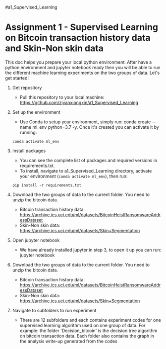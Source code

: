 #a1_Supervised_Learning
# Assignment 1 - Supervised Learning on Bitcoin transaction history data and Skin-Non skin data

This doc helps you prepare your local python environment. After have a python environment and jupyter notebook ready then you will be able to run the different machine learning experiments on the two groups of data. Let's get started! 

1. Get repository
   - Pull this repository to your local machine: <https://github.com/ziyanxiongxin/a1_Supervised_Learning>

2. Set up the environment
   - Use Conda to setup your environment, simply run: conda create --name ml_env python=3.7 -y. Once it's created you can activate it by running: 
    ```
    conda activate ml_env
    ```

3. install packages
   - You can see the complete list of packages and required versions in requirements.txt. 
   - To install, navigate to a1_Supervised_Learning directory, activate your environment (```conda activate ml_env```), then run: 
   ```
   pip install -r requirements.txt
   ```
4. Download the two groups of data to the current folder. You need to unzip the bitcoin data.
   - Bitcoin transaction history data: <https://archive.ics.uci.edu/ml/datasets/BitcoinHeistRansomwareAddressDataset>
   - Skin-Non skin data: <https://archive.ics.uci.edu/ml/datasets/Skin+Segmentation>   	

5. Open jupyter notebook
   - We have already installed jupyter in step 3, to open it up you can run: jupyter notebook

5. Download the two groups of data to the current folder. You need to unzip the bitcoin data.
   - Bitcoin transaction history data: <https://archive.ics.uci.edu/ml/datasets/BitcoinHeistRansomwareAddressDataset>
   - Skin-Non skin data: <https://archive.ics.uci.edu/ml/datasets/Skin+Segmentation>

6. Navigate to subfolders to run experiment
   - There are 12 subfolders and each contains experiment codes for one supervised learning algorithm used on one group of data. For example: the folder 'Decision_bitcoin' is the decision tree algorithm on bitcoin transaction data. Each folder also contains the graph in the analysis write-up generated from the codes


 



